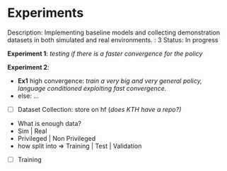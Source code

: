 # Experiments

Description: Implementing baseline models and collecting demonstration datasets in both simulated and real environments.
: 3
Status: In progress

**Experiment 1**: *testing if there is a faster convergence for the policy*

**Experiment 2**:

- **Ex1** high convergence: *train a very big and very general policy, language conditioned exploiting fast convergence.*
- else: …

- [ ]  Dataset Collection: store on hf (*does KTH have a repo?)*
- What is enough data?
- Sim | Real
- Privileged | Non Privileged
- how split into => Training | Test | Validation

- [ ]  Training
